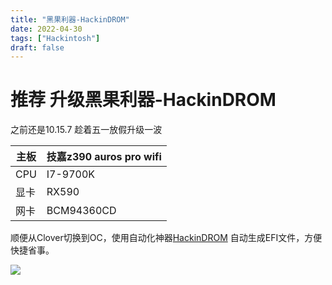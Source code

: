 ```yaml
---
title: "黑果利器-HackinDROM"
date: 2022-04-30
tags: ["Hackintosh"]
draft: false
---
```


# 推荐 升级黑果利器-HackinDROM

之前还是10.15.7 趁着五一放假升级一波

| 主板 | 技嘉z390 auros pro wifi |
| ---- | ----------------------- |
| CPU  | I7-9700K                |
| 显卡 | RX590                   |
| 网卡 | BCM94360CD              |

顺便从Clover切换到OC，使用自动化神器[HackinDROM](https://hackindrom.zapto.org/) 自动生成EFI文件，方便快捷省事。

![](https://www.guyu.pro/2022/04/30/9700k.png)